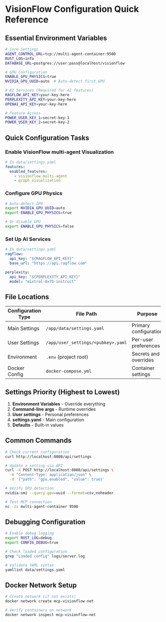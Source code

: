 # VisionFlow Configuration Quick Reference

## Essential Environment Variables

```bash
# Core Settings
AGENT_CONTROL_URL=tcp://multi-agent-container:9500
RUST_LOG=info
DATABASE_URL=postgres://user:pass@localhost/visionflow

# GPU Configuration
ENABLE_GPU_PHYSICS=true
NVIDIA_GPU_UUID=auto  # Auto-detect first GPU

# AI Services (Required for AI features)
RAGFLOW_API_KEY=your-key-here
PERPLEXITY_API_KEY=your-key-here
OPENAI_API_KEY=your-key-here

# Feature Access
POWER_USER_KEY_1=secret-key-1
POWER_USER_KEY_2=secret-key-2
```

## Quick Configuration Tasks

### Enable VisionFlow multi-agent Visualization
```yaml
# In data/settings.yaml
features:
  enabled_features:
    - visionflow_multi-agent
    - graph_visualization
```

### Configure GPU Physics
```bash
# Auto-detect GPU
export NVIDIA_GPU_UUID=auto
export ENABLE_GPU_PHYSICS=true

# Or disable GPU
export ENABLE_GPU_PHYSICS=false
```

### Set Up AI Services
```yaml
# In data/settings.yaml
ragflow:
  api_key: "${RAGFLOW_API_KEY}"
  base_url: "https://api.ragflow.com"

perplexity:
  api_key: "${PERPLEXITY_API_KEY}"
  model: "mixtral-8x7b-instruct"
```

## File Locations

| Configuration Type | File Path | Purpose |
|-------------------|-----------|---------|
| Main Settings | `/app/data/settings.yaml` | Primary configuration |
| User Settings | `/app/user_settings/<pubkey>.yaml` | Per-user preferences |
| Environment | `.env` (project root) | Secrets and overrides |
| Docker Config | `docker-compose.yml` | Container settings |

## Settings Priority (Highest to Lowest)

1. **Environment Variables** - Override everything
2. **Command-line args** - Runtime overrides
3. **User settings** - Personal preferences
4. **settings.yaml** - Main configuration
5. **Defaults** - Built-in values

## Common Commands

```bash
# Check current configuration
curl http://localhost:8080/api/settings

# Update a setting via API
curl -X POST http://localhost:8080/api/settings \
  -H "Content-Type: application/json" \
  -d '{"path": "gpu.enabled", "value": true}'

# Verify GPU detection
nvidia-smi --query-gpu=uuid --format=csv,noheader

# Test MCP connection
nc -zv multi-agent-container 9500
```

## Debugging Configuration

```bash
# Enable debug logging
export RUST_LOG=debug
export CONFIG_DEBUG=true

# Check loaded configuration
grep "Loaded config" logs/server.log

# Validate YAML syntax
yamllint data/settings.yaml
```

## Docker Network Setup

```bash
# Create network (if not exists)
docker network create mcp-visionflow-net

# Verify containers on network
docker network inspect mcp-visionflow-net
```